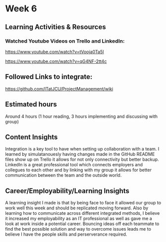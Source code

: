 # Week 6

## Learning Activities & Resources

### Watched Youtube Videos on Trello and LinkedIn:

https://www.youtube.com/watch?v=tVooja0Ta5I

https://www.youtube.com/watch?v=qG4NF-2tt4c

## Followed Links to integrate:

https://github.com/ITatJCU/ProjectManagement/wiki

## Estimated hours
Around 4 hours (1 hour reading, 3 hours implementing and discussing with group)

## Content Insights
Integration is a key tool to have when setting up collaboration with a team. I learned by simulatanouesly having changes made in the GitHub README files show up on Trello it allows for not only connectivity but better backup. LinkedIn is a great professional 
tool which connects employers and collegues to each other and by linking with my group it allows for better communication between the team and the outside world.


## Career/Employability/Learning Insights
A learning insight I made is that by being face to face it allowed our group to work well this week and should be replicated moving forward. Also by learning how to communicate across different integrated methods, I believe it increased my employability as an
IT professional as well as gave me a look at work inside a potential career. Bouncing ideas off each teammate to find the best possible solution and way to overcome issues leads me to believe I have the people skills and perserverance required. 

